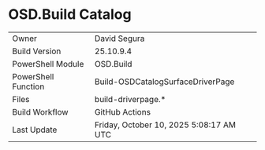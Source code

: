 ﻿# OSD.Build Catalog

| | |
|-|-|
| Owner | David Segura |
| Build Version | 25.10.9.4 |
| PowerShell Module | OSD.Build |
| PowerShell Function | Build-OSDCatalogSurfaceDriverPage |
| Files | build-driverpage.* |
| Build Workflow | GitHub Actions |
| Last Update | Friday, October 10, 2025 5:08:17 AM UTC |
